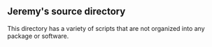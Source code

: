 ## Jeremy's source directory
This directory has a variety of scripts that are not organized into any package or software.
